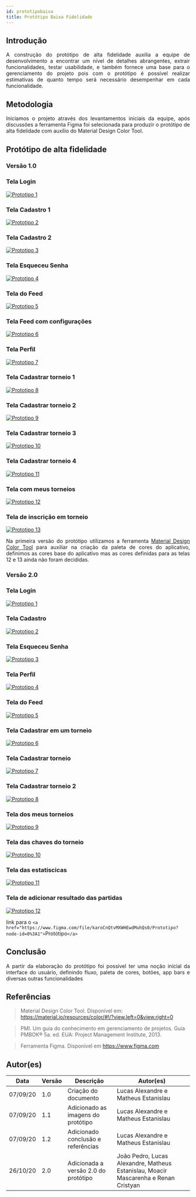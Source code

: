 ```yaml
---
id: prototipobaixa
title: Protótipo Baixa Fidelidade
---
```

## Introdução

<p align = "justify">
A construção do protótipo de alta fidelidade auxilia a equipe de desenvolvimento a encontrar um nível de detalhes abrangentes, extrair funcionalidades, testar usabilidade, e também fornece uma base para o gerenciamento do projeto pois com o protótipo é possível realizar estimativas de quanto tempo será necessário desempenhar em cada funcionalidade.
</p>

## Metodologia

<p align = "justify">
Iniciamos o projeto através dos levantamentos iniciais da equipe, após discussões a ferramenta Figma foi selecionada para produzir o protótipo de alta fidelidade com auxílio do Material Design Color Tool.
</p>

## Protótipo de alta fidelidade

### Versão 1.0

### Tela Login

[![Prototipo 1](../assets/prototipo/prototipo_1.png)](../assets/prototipo/prototipo_1.png)

### Tela Cadastro 1

[![Prototipo 2](../assets/prototipo/prototipo_2.png)](../assets/prototipo/prototipo_2.png)

### Tela Cadastro 2

[![Prototipo 3](../assets/prototipo/prototipo_3.png)](../assets/prototipo/prototipo_3.png)

### Tela Esqueceu Senha

[![Prototipo 4](../assets/prototipo/prototipo_4.png)](../assets/prototipo/prototipo_4.png)

### Tela do Feed

[![Prototipo 5](../assets/prototipo/prototipo_5.png)](../assets/prototipo/prototipo_5.png)

### Tela Feed com configurações

[![Prototipo 6](../assets/prototipo/prototipo_6.png)](../assets/prototipo/prototipo_6.png)

### Tela Perfil

[![Prototipo 7](../assets/prototipo/prototipo_7.png)](../assets/prototipo/prototipo_7.png)

### Tela Cadastrar torneio 1

[![Prototipo 8](../assets/prototipo/prototipo_8.png)](../assets/prototipo/prototipo_8.png)

### Tela Cadastrar torneio 2

[![Prototipo 9](../assets/prototipo/prototipo_9.png)](../assets/prototipo/prototipo_9.png)

### Tela Cadastrar torneio 3

[![Prototipo 10](../assets/prototipo/prototipo_10.png)](../assets/prototipo/prototipo_10.png)

### Tela Cadastrar torneio 4

[![Prototipo 11](../assets/prototipo/prototipo_11.png)](../assets/prototipo/prototipo_11.png)

### Tela com meus torneios

[![Prototipo 12](../assets/prototipo/prototipo_12.png)](../assets/prototipo/prototipo_12.png)

### Tela de inscrição em torneio

[![Prototipo 13](../assets/prototipo/prototipo_13.png)](../assets/prototipo/prototipo_13.png)

<p align = "justify">
Na primeira versão do protótipo utilizamos a ferramenta <a href="https://material.io/resources/color/#!/?view.left=0&view.right=0">Material Design Color Tool</a>  para auxiliar na criação da paleta de cores do aplicativo, definimos as cores base do aplicativo mas as cores definidas para as telas 12 e 13 ainda não foram decididas.
</p>

### Versão 2.0

### Tela Login

[![Prototipo 1](../assets/prototipo/tela_de_login.png)](../assets/prototipo/tela_de_login.png)

### Tela Cadastro

[![Prototipo 2](../assets/prototipo/registrar.png)](../assets/prototipo/registrar.png)

### Tela Esqueceu Senha

[![Prototipo 3](../assets/prototipo/esqueceu_a_senha.png)](../assets/prototipo/esqueceu_a_senha.png)

### Tela Perfil

[![Prototipo 4](../assets/prototipo/editar_perfil.png)](../assets/prototipo/editar_perfil.png)

### Tela do Feed

[![Prototipo 5](../assets/prototipo/feed.png)](../assets/prototipo/feed.png)

### Tela Cadastrar em um torneio

[![Prototipo 6](../assets/prototipo/cadastrar_no_torneio.png)](../assets/prototipo/cadastrar_no_torneio.png)

### Tela Cadastrar torneio

[![Prototipo 7](../assets/prototipo/cadastrar_torneio.png)](../assets/prototipo/cadastrar_torneio.png)

### Tela Cadastrar torneio 2

[![Prototipo 8](../assets/prototipo/cadastrar_torneio_2.png)](../assets/prototipo/cadastrar_torneio_2.png)

### Tela dos meus torneios

[![Prototipo 9](../assets/prototipo/meus_torneios.png)](../assets/prototipo/meus_torneios.png)

### Tela das chaves do torneio

[![Prototipo 10](../assets/prototipo/ver_torneio.png)](../assets/prototipo/ver_torneio.png)

### Tela das estatíscicas

[![Prototipo 11](../assets/prototipo/ver_estatisticas.png)](../assets/prototipo/ver_estatisticas.png)

### Tela de adicionar resultado das partidas

[![Prototipo 12](../assets/prototipo/adicionar_resultado_da_partida.png)](../assets/prototipo/adicionar_resultado_da_partida.png)

link para o `<a href="https://www.figma.com/file/karoCnQtvMXWHEwdMuhQs0/Prototipo?node-id=0%3A1">`Protótipo`</a>`

## Conclusão

<p align = "justify">
A partir da elaboração do protótipo foi possível ter uma noção inicial da interface do usuário, definindo fluxo, paleta de cores, botões, app bars e diversas outras funcionalidades
</p>

## Referências

> Material Design Color Tool. Disponível em:  https://material.io/resources/color/#!/?view.left=0&view.right=0

> PMI. Um guia do conhecimento em gerenciamento de projetos. Guia PMBOK® 5a. ed. EUA: Project Management Institute, 2013.

> Ferramenta Figma. Disponível em https://www.figma.com

## Autor(es)

| Data     | Versão | Descrição                            | Autor(es)                                                                            |
| -------- | ------- | -------------------------------------- | ------------------------------------------------------------------------------------ |
| 07/09/20 | 1.0     | Criação do documento                 | Lucas Alexandre e Matheus Estanislau                                                 |
| 07/09/20 | 1.1     | Adicionado as imagens do protótipo    | Lucas Alexandre e Matheus Estanislau                                                 |
| 07/09/20 | 1.2     | Adicionado conclusão e referências   | Lucas Alexandre e Matheus Estanislau                                                 |
| 26/10/20 | 2.0     | Adicionada a versão 2.0 do protótipo | João Pedro, Lucas Alexandre, Matheus Estanislau, Moacir Mascarenha e Renan Cristyan |
